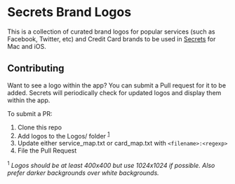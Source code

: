 # Secrets Brand Logos

This is a collection of curated brand logos for popular services (such as Facebook, Twitter, etc) and Credit Card brands to be used in [Secrets](https://outercorner.com/secrets/) for Mac and iOS.


## Contributing

Want to see a logo within the app? You can submit a Pull request for it to be added. Secrets will periodically check for updated logos and display them within the app.

To submit a PR:

1. Clone this repo
1. Add logos to the Logos/ folder <sup>[1](#logo_guidance)</sup>
1. Update either service_map.txt or card_map.txt with ```<filename>:<regexp>```
1. File the Pull Request


<a name="logo_guidance"><sup>1</sup></a> *Logos should be at least 400x400 but use 1024x1024 if possible. Also prefer darker backgrounds over white backgrounds.*
